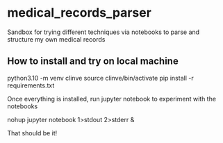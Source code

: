 # medical_records_parser
Sandbox for trying different techniques via notebooks to parse and structure my own medical records

## How to install and try on local machine

python3.10 -m venv clinve
source clinve/bin/activate
pip install -r requirements.txt

Once everything is installed, run jupyter notebook to experiment with the notebooks

nohup jupyter notebook 1>stdout 2>stderr &

That should be it!
